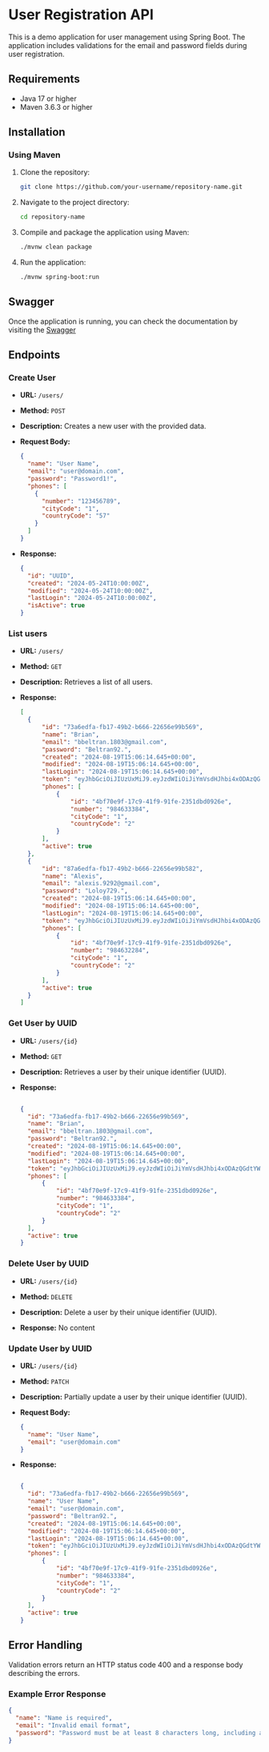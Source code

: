 # User Registration API

This is a demo application for user management using Spring Boot. The application includes validations for the email and password fields during user registration.

## Requirements

- Java 17 or higher
- Maven 3.6.3 or higher

## Installation

### Using Maven

1. Clone the repository:

    ```bash
    git clone https://github.com/your-username/repository-name.git
    ```
2. Navigate to the project directory:

    ```bash
    cd repository-name
    ```
3. Compile and package the application using Maven:

    ```bash
    ./mvnw clean package
    ```
4. Run the application:

    ```bash
    ./mvnw spring-boot:run
    ```

## Swagger
Once the application is running, you can check the documentation by visiting the [Swagger](http://localhost:8080/swagger-ui/index.html)

## Endpoints

### Create User

- **URL:** `/users/`
- **Method:** `POST`
- **Description:** Creates a new user with the provided data.

- **Request Body:**

    ```json
    {
      "name": "User Name",
      "email": "user@domain.com",
      "password": "Password1!",
      "phones": [
        {
          "number": "123456789",
          "cityCode": "1",
          "countryCode": "57"
        }
      ]
    }
    ```

- **Response:**

    ```json
    {
      "id": "UUID",
      "created": "2024-05-24T10:00:00Z",
      "modified": "2024-05-24T10:00:00Z",
      "lastLogin": "2024-05-24T10:00:00Z",
      "isActive": true
    }
    ```

### List users

- **URL:** `/users/`
- **Method:** `GET`
- **Description:** Retrieves a list of all users.

- **Response:**

    ```json
    [
      {
          "id": "73a6edfa-fb17-49b2-b666-22656e99b569",
          "name": "Brian",
          "email": "bbeltran.1803@gmail.com",
          "password": "Beltran92.",
          "created": "2024-08-19T15:06:14.645+00:00",
          "modified": "2024-08-19T15:06:14.645+00:00",
          "lastLogin": "2024-08-19T15:06:14.645+00:00",
          "token": "eyJhbGciOiJIUzUxMiJ9.eyJzdWIiOiJiYmVsdHJhbi4xODAzQGdtYWlsLmNvbSIsImlhdCI6MTcyNDA3OTk3NCwiZXhwIjoxNzI0MTY2Mzc0fQ.SzfHY6OEXwFj33y80bBOMryXp6r0d4xXWvbvYOgeZPSjOEy42DHPyAUh1s-P532p9BrM6dwAd7xIDXI3VbHU6A",
          "phones": [
              {
                  "id": "4bf70e9f-17c9-41f9-91fe-2351dbd0926e",
                  "number": "984633384",
                  "cityCode": "1",
                  "countryCode": "2"
              }
          ],
          "active": true
      },
      {
          "id": "87a6edfa-fb17-49b2-b666-22656e99b582",
          "name": "Alexis",
          "email": "alexis.9292@gmail.com",
          "password": "Loloy729.",
          "created": "2024-08-19T15:06:14.645+00:00",
          "modified": "2024-08-19T15:06:14.645+00:00",
          "lastLogin": "2024-08-19T15:06:14.645+00:00",
          "token": "eyJhbGciOiJIUzUxMiJ9.eyJzdWIiOiJiYmVsdHJhbi4xODAzQGdtYWlsLmNvbSIsImlhdCI6MTcyNDA3OTk3NCwiZXhwIjoxNzI0MTY2Mzc0fQ.SzfHY6OEXwFj33y80bBOMryXp6r0d4xXWvbvYOgeZPSjOEy42DHPyAUh1s-P532p9BrM6dwAd7xIDXI3VbHU6A",
          "phones": [
              {
                  "id": "4bf70e9f-17c9-41f9-91fe-2351dbd0926e",
                  "number": "984632284",
                  "cityCode": "1",
                  "countryCode": "2"
              }
          ],
          "active": true
      }
    ]
    ```

### Get User by UUID

- **URL:** `/users/{id}`
- **Method:** `GET`
- **Description:** Retrieves a user by their unique identifier (UUID).

- **Response:**

    ```json
    
  {
      "id": "73a6edfa-fb17-49b2-b666-22656e99b569",
      "name": "Brian",
      "email": "bbeltran.1803@gmail.com",
      "password": "Beltran92.",
      "created": "2024-08-19T15:06:14.645+00:00",
      "modified": "2024-08-19T15:06:14.645+00:00",
      "lastLogin": "2024-08-19T15:06:14.645+00:00",
      "token": "eyJhbGciOiJIUzUxMiJ9.eyJzdWIiOiJiYmVsdHJhbi4xODAzQGdtYWlsLmNvbSIsImlhdCI6MTcyNDA3OTk3NCwiZXhwIjoxNzI0MTY2Mzc0fQ.SzfHY6OEXwFj33y80bBOMryXp6r0d4xXWvbvYOgeZPSjOEy42DHPyAUh1s-P532p9BrM6dwAd7xIDXI3VbHU6A",
      "phones": [
          {
              "id": "4bf70e9f-17c9-41f9-91fe-2351dbd0926e",
              "number": "984633384",
              "cityCode": "1",
              "countryCode": "2"
          }
      ],
      "active": true
  }
    
    ```

### Delete User by UUID

- **URL:** `/users/{id}`
- **Method:** `DELETE`
- **Description:** Delete a user by their unique identifier (UUID).

- **Response:** No content

### Update User by UUID

- **URL:** `/users/{id}`
- **Method:** `PATCH`
- **Description:** Partially update a user by their unique identifier (UUID).

- **Request Body:**

    ```json
    {
      "name": "User Name",
      "email": "user@domain.com"
    }
    ```

- **Response:**

    ```json
    
  {
      "id": "73a6edfa-fb17-49b2-b666-22656e99b569",
      "name": "User Name",
      "email": "user@domain.com",
      "password": "Beltran92.",
      "created": "2024-08-19T15:06:14.645+00:00",
      "modified": "2024-08-19T15:06:14.645+00:00",
      "lastLogin": "2024-08-19T15:06:14.645+00:00",
      "token": "eyJhbGciOiJIUzUxMiJ9.eyJzdWIiOiJiYmVsdHJhbi4xODAzQGdtYWlsLmNvbSIsImlhdCI6MTcyNDA3OTk3NCwiZXhwIjoxNzI0MTY2Mzc0fQ.SzfHY6OEXwFj33y80bBOMryXp6r0d4xXWvbvYOgeZPSjOEy42DHPyAUh1s-P532p9BrM6dwAd7xIDXI3VbHU6A",
      "phones": [
          {
              "id": "4bf70e9f-17c9-41f9-91fe-2351dbd0926e",
              "number": "984633384",
              "cityCode": "1",
              "countryCode": "2"
          }
      ],
      "active": true
  }
    
    ```

## Error Handling

Validation errors return an HTTP status code 400 and a response body describing the errors.

### Example Error Response

```json
{
  "name": "Name is required",
  "email": "Invalid email format",
  "password": "Password must be at least 8 characters long, including an uppercase letter, a lowercase letter, a number, and a special character"
}
````

